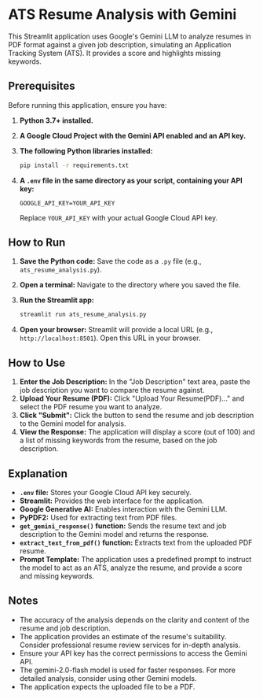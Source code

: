 # ATS Resume Analysis with Gemini

This Streamlit application uses Google's Gemini LLM to analyze resumes in PDF format against a given job description, simulating an Application Tracking System (ATS). It provides a score and highlights missing keywords.

## Prerequisites

Before running this application, ensure you have:

1.  **Python 3.7+ installed.**
2.  **A Google Cloud Project with the Gemini API enabled and an API key.**
3.  **The following Python libraries installed:**

    ```bash
    pip install -r requirements.txt
    ```

4.  **A `.env` file in the same directory as your script, containing your API key:**

    ```
    GOOGLE_API_KEY=YOUR_API_KEY
    ```

    Replace `YOUR_API_KEY` with your actual Google Cloud API key.

## How to Run

1.  **Save the Python code:** Save the code as a `.py` file (e.g., `ats_resume_analysis.py`).
2.  **Open a terminal:** Navigate to the directory where you saved the file.
3.  **Run the Streamlit app:**

    ```bash
    streamlit run ats_resume_analysis.py
    ```

4.  **Open your browser:** Streamlit will provide a local URL (e.g., `http://localhost:8501`). Open this URL in your browser.

## How to Use

1.  **Enter the Job Description:** In the "Job Description" text area, paste the job description you want to compare the resume against.
2.  **Upload Your Resume (PDF):** Click "Upload Your Resume(PDF)..." and select the PDF resume you want to analyze.
3.  **Click "Submit":** Click the button to send the resume and job description to the Gemini model for analysis.
4.  **View the Response:** The application will display a score (out of 100) and a list of missing keywords from the resume, based on the job description.

## Explanation

* **`.env` file:** Stores your Google Cloud API key securely.
* **Streamlit:** Provides the web interface for the application.
* **Google Generative AI:** Enables interaction with the Gemini LLM.
* **PyPDF2:** Used for extracting text from PDF files.
* **`get_gemini_response()` function:** Sends the resume text and job description to the Gemini model and returns the response.
* **`extract_text_from_pdf()` function:** Extracts text from the uploaded PDF resume.
* **Prompt Template:** The application uses a predefined prompt to instruct the model to act as an ATS, analyze the resume, and provide a score and missing keywords.

## Notes

* The accuracy of the analysis depends on the clarity and content of the resume and job description.
* The application provides an estimate of the resume's suitability. Consider professional resume review services for in-depth analysis.
* Ensure your API key has the correct permissions to access the Gemini API.
* The gemini-2.0-flash model is used for faster responses. For more detailed analysis, consider using other Gemini models.
* The application expects the uploaded file to be a PDF.
